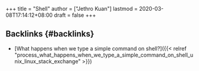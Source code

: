 +++
title = "Shell"
author = ["Jethro Kuan"]
lastmod = 2020-03-08T17:14:12+08:00
draft = false
+++

## Backlinks {#backlinks}

-   [What happens when we type a simple command on shell?]({{< relref "process_what_happens_when_we_type_a_simple_command_on_shell_unix_linux_stack_exchange" >}})
